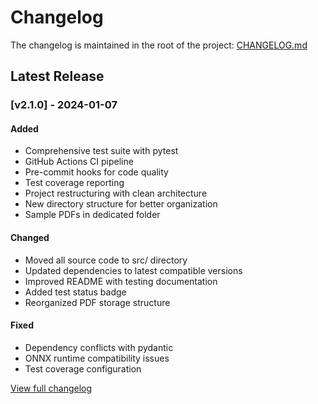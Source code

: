 # Changelog

The changelog is maintained in the root of the project: [CHANGELOG.md](https://github.com/latief13mm/final_project_qarir_llm_chatbot/blob/main/CHANGELOG.md)

## Latest Release

### [v2.1.0] - 2024-01-07

#### Added
- Comprehensive test suite with pytest
- GitHub Actions CI pipeline
- Pre-commit hooks for code quality
- Test coverage reporting
- Project restructuring with clean architecture
- New directory structure for better organization
- Sample PDFs in dedicated folder

#### Changed
- Moved all source code to src/ directory
- Updated dependencies to latest compatible versions
- Improved README with testing documentation
- Added test status badge
- Reorganized PDF storage structure

#### Fixed
- Dependency conflicts with pydantic
- ONNX runtime compatibility issues
- Test coverage configuration

[View full changelog](https://github.com/latief13mm/final_project_qarir_llm_chatbot/blob/main/CHANGELOG.md) 